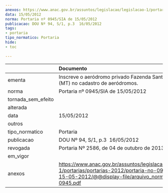 ```yaml
---
anexos: https://www.anac.gov.br/assuntos/legislacao/legislacao-1/portarias/portarias-2012/portaria-no-0945-sia-de-15-05-2012/@@display-file/arquivo_norma/PA2012-0945.pdf
data: 15/05/2012
norma: Portaria nº 0945/SIA de 15/05/2012
publicacao: DOU Nº 94, S/1, p.3  16/05/2012
tags:
- portaria
tipo_normatico: Portaria
hide: 
- toc 
 
---
```


|                    | Documento                                                                                                                                                         |
|:-------------------|:------------------------------------------------------------------------------------------------------------------------------------------------------------------|
| ementa             | Inscreve o aeródromo privado Fazenda Santa Eulalia (MT) no cadastro de aeródromos.                                                                                |
| norma              | Portaria nº 0945/SIA de 15/05/2012                                                                                                                                |
| tornada_sem_efeito |                                                                                                                                                                   |
| alterada           |                                                                                                                                                                   |
| data               | 15/05/2012                                                                                                                                                        |
| outros             |                                                                                                                                                                   |
| tipo_normatico     | Portaria                                                                                                                                                          |
| publicacao         | DOU Nº 94, S/1, p.3  16/05/2012                                                                                                                                   |
| revogada           | Portaria Nº 2586, de 04 de outubro de 2013                                                                                                                        |
| em_vigor           |                                                                                                                                                                   |
| anexos             | https://www.anac.gov.br/assuntos/legislacao/legislacao-1/portarias/portarias-2012/portaria-no-0945-sia-de-15-05-2012/@@display-file/arquivo_norma/PA2012-0945.pdf |
